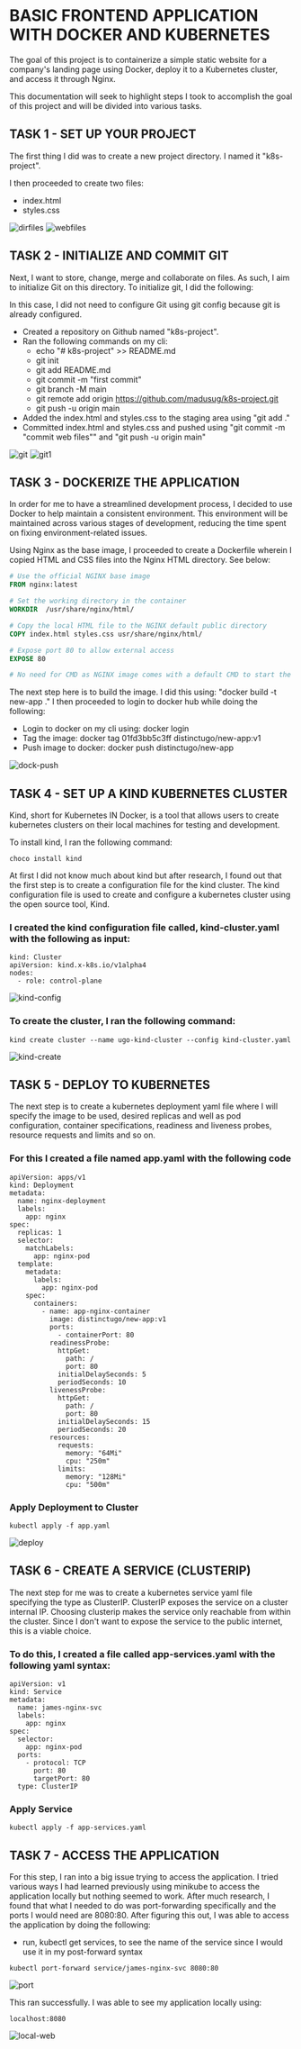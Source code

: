 # BASIC FRONTEND APPLICATION WITH DOCKER AND KUBERNETES

The goal of this project is to containerize a simple static website for a company's landing page using Docker, deploy it to a Kubernetes cluster, and access it through Nginx.

This documentation will seek to highlight steps I took to accomplish the goal of this project and will be divided into various tasks.

## TASK 1 - SET UP YOUR PROJECT

The first thing I did was to create a new project directory. I named it "k8s-project".

I then proceeded to create two files:

- index.html
- styles.css

![dirfiles](./img/1%20mkdir.jpg)
![webfiles](./img/2%20create-web-app.jpg)

## TASK 2 - INITIALIZE AND COMMIT GIT

Next, I want to store, change, merge and collaborate on files. As such, I aim to initialize Git on this directory. To initialize git, I did the following:

In this case, I did not need to configure Git using git config because git is already configured.

- Created a repository on Github named "k8s-project".
- Ran the following commands on my cli:
  - echo "# k8s-project" >> README.md
  - git init
  - git add README.md
  - git commit -m "first commit"
  - git branch -M main
  - git remote add origin <https://github.com/madusug/k8s-project.git>
  - git push -u origin main
- Added the index.html and styles.css to the staging area using "git add ."
- Committed index.html and styles.css and pushed using "git commit -m "commit web files"" and "git push -u origin main"

![git](./img/3%20git.jpg)
![git1](./img/3%20git1.jpg)

## TASK 3 - DOCKERIZE THE APPLICATION

In order for me to have a streamlined development process, I decided to use Docker to help maintain a consistent environment. This environment will be maintained across various stages of development, reducing the time spent on fixing environment-related issues.

Using Nginx as the base image, I proceeded to create a Dockerfile wherein I copied HTML and CSS files into the Nginx HTML directory. See below:

```dockerfile
# Use the official NGINX base image
FROM nginx:latest

# Set the working directory in the container
WORKDIR  /usr/share/nginx/html/

# Copy the local HTML file to the NGINX default public directory
COPY index.html styles.css usr/share/nginx/html/

# Expose port 80 to allow external access
EXPOSE 80

# No need for CMD as NGINX image comes with a default CMD to start the server
```

The next step here is to build the image. I did this using: "docker build -t new-app ."
I then proceeded to login to docker hub while doing the following:

- Login to docker on my cli using: docker login
- Tag the image: docker tag 01fd3bb5c3ff distinctugo/new-app:v1
- Push image to docker: docker push distinctugo/new-app

![dock-push](./img/5%20dock-push.jpg)

## TASK 4 - SET UP A KIND KUBERNETES CLUSTER

Kind, short for Kubernetes IN Docker, is a tool that allows users to create kubernetes clusters on their local machines for testing and development.

To install kind, I ran the following command:

```
choco install kind
```

At first I did not know much about kind but after research, I found out that the first step is to create a configuration file for the kind cluster. The kind configuration file is used to create and configure a kubernetes cluster using the open source tool, Kind.

### I created the kind configuration file called, kind-cluster.yaml with the following as input:

```
kind: Cluster
apiVersion: kind.x-k8s.io/v1alpha4
nodes:
  - role: control-plane
```
![kind-config](./img/6%20kind-config.jpg)


### To create the cluster, I ran the following command:

```
kind create cluster --name ugo-kind-cluster --config kind-cluster.yaml
```

![kind-create](./img/7%20kind-create.jpg)

## TASK 5 - DEPLOY TO KUBERNETES

The next step is to create a kubernetes deployment yaml file where I will specify the image to be used, desired replicas and well as pod configuration, container specifications, readiness and liveness probes, resource requests and limits and so on.

### For this I created a file named app.yaml with the following code

```
apiVersion: apps/v1
kind: Deployment
metadata:
  name: nginx-deployment
  labels:
    app: nginx
spec:
  replicas: 1
  selector:
    matchLabels:
      app: nginx-pod
  template:
    metadata:
      labels:
        app: nginx-pod
    spec:
      containers:
        - name: app-nginx-container
          image: distinctugo/new-app:v1
          ports:
            - containerPort: 80
          readinessProbe:
            httpGet:
              path: /
              port: 80
            initialDelaySeconds: 5
            periodSeconds: 10
          livenessProbe:
            httpGet:
              path: /
              port: 80
            initialDelaySeconds: 15
            periodSeconds: 20
          resources:
            requests:
              memory: "64Mi"
              cpu: "250m"
            limits:
              memory: "128Mi"
              cpu: "500m"

```

### Apply Deployment to Cluster

```
kubectl apply -f app.yaml
```

![deploy](./img/8%20deploy.jpg)

## TASK 6 - CREATE A SERVICE (CLUSTERIP)

The next step for me was to create a kubernetes service yaml file specifying the type as ClusterIP. ClusterIP exposes the service on a cluster internal IP. Choosing clusterip makes the service only reachable from within the cluster. Since I don't want to expose the service to the public internet, this is a viable choice.

### To do this, I created a file called app-services.yaml with the following yaml syntax:

```
apiVersion: v1
kind: Service
metadata:
  name: james-nginx-svc
  labels:
    app: nginx
spec:
  selector:
    app: nginx-pod
  ports:
    - protocol: TCP
      port: 80
      targetPort: 80
  type: ClusterIP
```

### Apply Service

```
kubectl apply -f app-services.yaml
```

## TASK 7 - ACCESS THE APPLICATION

For this step, I ran into a big issue trying to access the application. I tried various ways I had learned previously using minikube to access the application locally but nothing seemed to work. After much research, I found that what I needed to do was port-forwarding specifically and the ports I would need are 8080:80. After figuring this out, I was able to access the application by doing the following:

- run, kubectl get services, to see the name of the service since I would use it in my post-forward syntax

```
kubectl port-forward service/james-nginx-svc 8080:80
```

![port](./img/9%20port.jpg)

This ran successfully. I was able to see my application locally using:

```
localhost:8080
```

![local-web](./img/10%20local-web.jpg)
